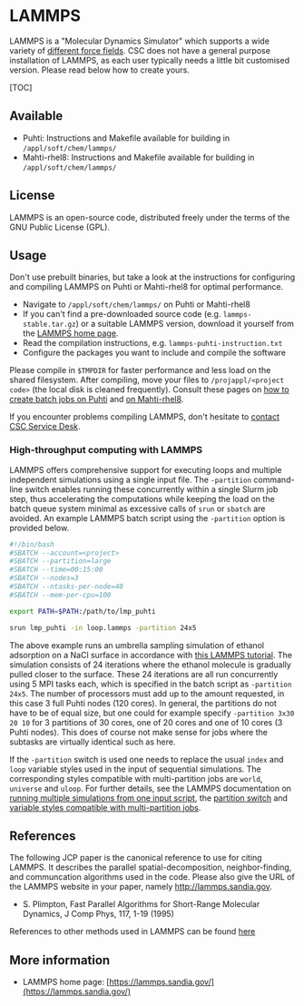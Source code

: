 # LAMMPS

LAMMPS is a "Molecular Dynamics Simulator" which supports
a wide variety of [different force fields](https://lammps.sandia.gov/doc/Intro_features.html#interatomic-potentials-force-fields).
CSC does not have a
general purpose installation of LAMMPS, as each user typically
needs a little bit customised version. Please read below
how to create yours.

[TOC]

## Available

-   Puhti: Instructions and Makefile available for building in `/appl/soft/chem/lammps/`
-   Mahti-rhel8: Instructions and Makefile available for building in `/appl/soft/chem/lammps/`

## License

LAMMPS is an open-source code, distributed freely under the terms of the GNU Public License (GPL).

## Usage

Don't use prebuilt binaries, but take a look at the instructions for configuring and compiling LAMMPS on Puhti or Mahti-rhel8 for optimal performance.

* Navigate to `/appl/soft/chem/lammps/` on Puhti or Mahti-rhel8
* If you can't find a pre-downloaded source code (e.g. `lammps-stable.tar.gz`) or a suitable LAMMPS version, download it yourself from the [LAMMPS home page](https://lammps.sandia.gov/download.html).
* Read the compilation instructions, e.g. `lammps-puhti-instruction.txt`
* Configure the packages you want to include and compile the software

Please compile in `$TMPDIR` for faster performance and less load on the shared filesystem. After compiling, move your files to `/projappl/<project code>` (the local disk is cleaned frequently). Consult these pages on [how to create batch jobs on Puhti](../computing/running/creating-job-scripts-puhti.md) and [on Mahti-rhel8](../computing/running/creating-job-scripts-mahti.md).

If you encounter problems compiling LAMMPS, don't hesitate to [contact CSC Service Desk](../support/contact.md).

### High-throughput computing with LAMMPS

LAMMPS offers comprehensive support for executing loops and multiple independent simulations using a single input file. The `-partition` command-line switch enables running these concurrently within a single Slurm job step, thus accelerating the computations while keeping the load on the batch queue system minimal as excessive calls of `srun` or `sbatch` are avoided. An example LAMMPS batch script using the `-partition` option is provided below.

```bash
#!/bin/bash
#SBATCH --account=<project>
#SBATCH --partition=large
#SBATCH --time=00:15:00
#SBATCH --nodes=3
#SBATCH --ntasks-per-node=40
#SBATCH --mem-per-cpu=100

export PATH=$PATH:/path/to/lmp_puhti

srun lmp_puhti -in loop.lammps -partition 24x5
```

The above example runs an umbrella sampling simulation of ethanol adsorption on a NaCl surface in accordance with [this LAMMPS tutorial](https://lammpstutorials.github.io/tutorials/tutorial06.html). The simulation consists of 24 iterations where the ethanol molecule is gradually pulled closer to the surface. These 24 iterations are all run concurrently using 5 MPI tasks each, which is specified in the batch script as `-partition 24x5`. The number of processors must add up to the amount requested, in this case 3 full Puhti nodes (120 cores). In general, the partitions do not have to be of equal size, but one could for example specify `-partition 3x30 20 10` for 3 partitions of 30 cores, one of 20 cores and one of 10 cores (3 Puhti nodes). This does of course not make sense for jobs where the subtasks are virtually identical such as here.

If the `-partition` switch is used one needs to replace the usual `index` and `loop` variable styles used in the input of sequential simulations. The corresponding styles compatible with multi-partition jobs are `world`, `universe` and `uloop`. For further details, see the LAMMPS documentation on [running multiple simulations from one input script](https://docs.lammps.org/Howto_multiple.html), the [partition switch](https://docs.lammps.org/Run_options.html#partition) and [variable styles compatible with multi-partition jobs](https://docs.lammps.org/variable.html).

## References

The following JCP paper is the canonical reference to use for citing LAMMPS.
It describes the parallel spatial-decomposition, neighbor-finding, and communcation 
algorithms used in the code. Please also give the URL of the LAMMPS website in your paper, namely http://lammps.sandia.gov.

* S. Plimpton, Fast Parallel Algorithms for Short-Range Molecular Dynamics, J Comp Phys, 117, 1-19 (1995)

References to other methods used in LAMMPS can be found [here](https://lammps.sandia.gov/cite.html)

## More information

-   LAMMPS home page: [https://lammps.sandia.gov/](https://lammps.sandia.gov/)


